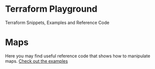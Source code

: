 # Terraform Playground
Terraform Snippets, Examples and Reference Code

# Maps
Here you may find useful reference code that shows how to manipulate maps.
[Check out the examples](maps-and-lists/examples.tf)
